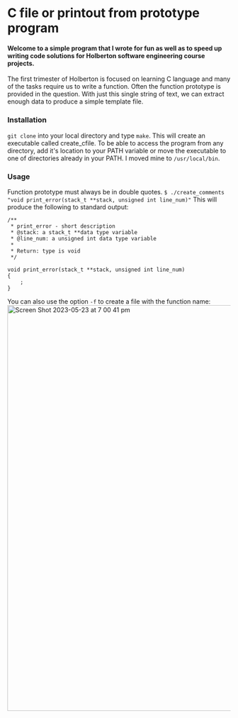 # C file or printout from prototype program

#### Welcome to a simple program that I wrote for fun as well as to speed up writing code solutions for Holberton software engineering course projects.
The first trimester of Holberton is focused on learning C language and many of the tasks require us to write a function. Often the function prototype is provided in the question. With just this single string of text, we can extract enough data to produce a simple template file.

### Installation
`git clone` into your local directory and type `make`. This will create an executable called create_cfile. To be able to access the program from any directory, add it's location to your PATH variable or move the executable to one of directories already in your PATH. I moved mine to `/usr/local/bin`.

### Usage
Function prototype must always be in double quotes.
`$ ./create_comments "void print_error(stack_t **stack, unsigned int line_num)"`
This will produce the following to standard output:
```
/**
 * print_error - short description
 * @stack: a stack_t **data type variable
 * @line_num: a unsigned int data type variable
 *
 * Return: type is void
 */

void print_error(stack_t **stack, unsigned int line_num)
{
	;
}
```

You can also use the option `-f` to create a file with the function name:
<img width="915" alt="Screen Shot 2023-05-23 at 7 00 41 pm" src="https://github.com/Kathryn8/cfile-from-prototype/assets/124414205/530cbb53-3a12-4d08-9e0a-cdcfb701f2f7">



